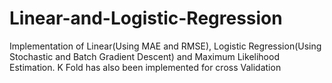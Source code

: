 # Linear-and-Logistic-Regression
Implementation of Linear(Using MAE and RMSE), Logistic Regression(Using Stochastic and Batch Gradient Descent) and Maximum Likelihood Estimation. K Fold has also been implemented for cross Validation 
